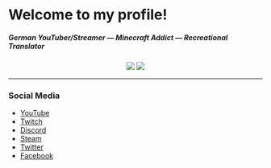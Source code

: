 # Welcome to my profile!

##### German YouTuber/Streamer — Minecraft Addict — Recreational Translator

<div align="center">
    <img src="https://github-readme-stats.vercel.app/api?username=ACGaming&show_icons=true&theme=default" />
    <img src="https://github-readme-stats.vercel.app/api/top-langs/?username=ACGaming&theme=default&layout=compact" />
</div>
<hr />

### Social Media
- [YouTube](https://www.youtube.com/channel/UC1vIMq84gwPKiEm07CoX1Ow)
- [Twitch](https://www.twitch.tv/acgaming56)
- [Discord](https://discord.gg/qVmBXAM)
- [Steam](https://steamcommunity.com/id/ACGaming56)
- [Twitter](https://twitter.com/AlertClock)
- [Facebook](https://www.facebook.com/ACGamingYT)
